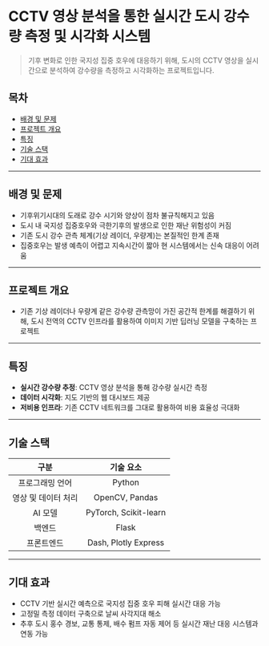 # CCTV 영상 분석을 통한 실시간 도시 강수량 측정 및 시각화 시스템
> 기후 변화로 인한 국지성 집중 호우에 대응하기 위해, 도시의 CCTV 영상을 실시간으로 분석하여 강수량을 측정하고 시각화하는 프로젝트입니다.

## 목차
- [배경 및 문제](#배경-및-문제)
- [프로젝트 개요](#프로젝트-개요)
- [특징](#특징)
- [기술 스택](#기술-스택)
- [기대 효과](#기대-효과)
---

## 배경 및 문제
- 기후위기시대의 도래로 강수 시기와 양상이 점차 불규칙해지고 있음
- 도시 내 국지성 집중호우와 극한기후의 발생으로 인한 재난 위험성이 커짐 
- 기존 도시 강수 관측 체계(기상 레이더, 우량계)는 본질적인 한계 존재
- 집중호우는 발생 예측이 어렵고 지속시간이 짧아 현 시스템에서는 신속 대응이 어려움
---

## 프로젝트 개요
- 기존 기상 레이더나 우량계 같은 강수량 관측망이 가진 공간적 한계를 해결하기 위해, 도시 전역의 CCTV 인프라를 활용하여 이미지 기반 딥러닝 모델을 구축하는 프로젝트
---

## 특징
- **실시간 강수량 추정**: CCTV 영상 분석을 통해 강수량 실시간 측정
- **데이터 시각화**: 지도 기반의 웹 대시보드 제공
- **저비용 인프라**: 기존 CCTV 네트워크를 그대로 활용하여 비용 효율성 극대화
---

## 기술 스택
| 구분 | 기술 요소 |
|:----:|:----:|
| 프로그래밍 언어 | Python |
| 영상 및 데이터 처리 | OpenCV, Pandas |
| AI 모델 | PyTorch, Scikit-learn |
| 백엔드 | Flask | 
| 프론트엔드 | Dash, Plotly Express |

---
## 기대 효과
- CCTV 기반 실시간 예측으로 국지성 집중 호우 피해 실시간 대응 가능
- 고정밀 측정 데이터 구축으로 날씨 사각지대 해소
- 추후 도시 홍수 경보, 교통 통제, 배수 펌프 자동 제어 등 실시간 재난 대응 시스템과 연동 가능
